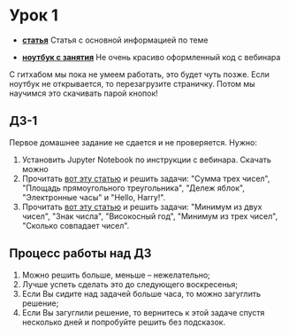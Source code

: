 # Урок 1

- [__статья__](https://github.com/DSFBL/1_python_public/blob/main/lesson_1/1_intro.ipynb) Статья с основной информацией по теме

- [__ноутбук с занятия__](https://github.com/DSFBL/1_python_public/blob/main/lesson_1/class-1.ipynb) Не очень красиво оформленный код с вебинара

С гитхабом мы пока не умеем работать, это будет чуть позже. Если ноутбук не открывается, то перезагрузите страничку. Потом мы научимся это скачивать парой кнопок!

## ДЗ-1

Первое домашнее задание не сдается и не проверяется. Нужно:

1. Установить Jupyter Notebook по инструкции с вебинара. Скачать можно []()
2. Прочитать [вот эту статью](https://pythontutor.ru/lessons/inout_and_arithmetic_operations/) и решить задачи: "Сумма трех чисел", "Площадь прямоугольного треугольника", "Дележ яблок", "Электронные часы" и "Hello, Harry!".
3. Прочитать [вот эту статью](https://pythontutor.ru/lessons/ifelse/) и решить задачи: "Минимум из двух чисел", "Знак числа", "Високосный год", "Минимум из трех чисел", "Сколько совпадает чисел".

## Процесс работы над ДЗ
1. Можно решить больше, меньше – нежелательно;
2. Лучше успеть сделать это до следующего воскресенья;
3. Если Вы сидите над задачей больше часа, то можно загуглить решение;
4. Если Вы загуглили решение, то вернитесь к этой задаче спустя несколько дней и попробуйте решить без подсказок.
